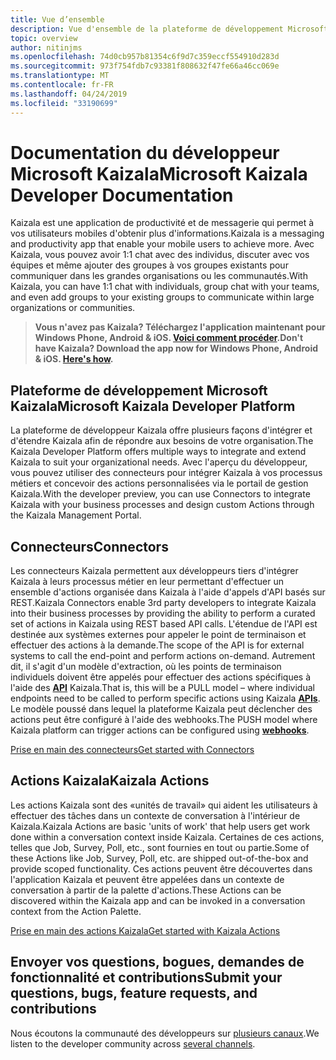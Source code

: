 ```yaml
---
title: Vue d’ensemble
description: Vue d'ensemble de la plateforme de développement Microsoft Kaizala
topic: overview
author: nitinjms
ms.openlocfilehash: 74d0cb957b81354c6f9d7c359eccf554910d283d
ms.sourcegitcommit: 973f754fdb7c93381f808632f47fe66a46cc069e
ms.translationtype: MT
ms.contentlocale: fr-FR
ms.lasthandoff: 04/24/2019
ms.locfileid: "33190699"
---
```

# <a name="microsoft-kaizala-developer-documentation"></a><span data-ttu-id="0022e-103">Documentation du développeur Microsoft Kaizala</span><span class="sxs-lookup"><span data-stu-id="0022e-103">Microsoft Kaizala Developer Documentation</span></span>

<span data-ttu-id="0022e-104">Kaizala est une application de productivité et de messagerie qui permet à vos utilisateurs mobiles d'obtenir plus d'informations.</span><span class="sxs-lookup"><span data-stu-id="0022e-104">Kaizala is a messaging and productivity app that enable your mobile users to achieve more.</span></span> <span data-ttu-id="0022e-105">Avec Kaizala, vous pouvez avoir 1:1 chat avec des individus, discuter avec vos équipes et même ajouter des groupes à vos groupes existants pour communiquer dans les grandes organisations ou les communautés.</span><span class="sxs-lookup"><span data-stu-id="0022e-105">With Kaizala, you can have 1:1 chat with individuals, group chat with your teams, and even add groups to your existing groups to communicate within large organizations or communities.</span></span>

> <span data-ttu-id="0022e-106">**Vous n'avez pas Kaizala? Téléchargez l'application maintenant pour Windows Phone, Android & iOS. [Voici comment procéder](install.md).**</span><span class="sxs-lookup"><span data-stu-id="0022e-106">**Don't have Kaizala? Download the app now for Windows Phone, Android & iOS. [Here's how](install.md).**</span></span>

## <a name="microsoft-kaizala-developer-platform"></a><span data-ttu-id="0022e-107">Plateforme de développement Microsoft Kaizala</span><span class="sxs-lookup"><span data-stu-id="0022e-107">Microsoft Kaizala Developer Platform</span></span> 
<span data-ttu-id="0022e-108">La plateforme de développeur Kaizala offre plusieurs façons d'intégrer et d'étendre Kaizala afin de répondre aux besoins de votre organisation.</span><span class="sxs-lookup"><span data-stu-id="0022e-108">The Kaizala Developer Platform offers multiple ways to integrate and extend Kaizala to suit your organizational needs.</span></span> <span data-ttu-id="0022e-109">Avec l'aperçu du développeur, vous pouvez utiliser des connecteurs pour intégrer Kaizala à vos processus métiers et concevoir des actions personnalisées via le portail de gestion Kaizala.</span><span class="sxs-lookup"><span data-stu-id="0022e-109">With the developer preview, you can use Connectors to integrate Kaizala with your business processes and design custom Actions through the Kaizala Management Portal.</span></span>

## <a name="connectors"></a><span data-ttu-id="0022e-110">Connecteurs</span><span class="sxs-lookup"><span data-stu-id="0022e-110">Connectors</span></span>

<span data-ttu-id="0022e-111">Les connecteurs Kaizala permettent aux développeurs tiers d'intégrer Kaizala à leurs processus métier en leur permettant d'effectuer un ensemble d'actions organisée dans Kaizala à l'aide d'appels d'API basés sur REST.</span><span class="sxs-lookup"><span data-stu-id="0022e-111">Kaizala Connectors enable 3rd party developers to integrate Kaizala into their business processes by providing the ability to perform a curated set of actions in Kaizala using REST based API calls.</span></span> <span data-ttu-id="0022e-112">L'étendue de l'API est destinée aux systèmes externes pour appeler le point de terminaison et effectuer des actions à la demande.</span><span class="sxs-lookup"><span data-stu-id="0022e-112">The scope of the API is for external systems to call the end-point and perform actions on-demand.</span></span> <span data-ttu-id="0022e-113">Autrement dit, il s'agit d'un modèle d'extraction, où les points de terminaison individuels doivent être appelés pour effectuer des actions spécifiques à l'aide des **[API](connectors/API.md)** Kaizala.</span><span class="sxs-lookup"><span data-stu-id="0022e-113">That is, this will be a PULL model – where individual endpoints need to be called to perform specific actions using Kaizala **[APIs](connectors/API.md)**.</span></span> <span data-ttu-id="0022e-114">Le modèle poussé dans lequel la plateforme Kaizala peut déclencher des actions peut **[](connectors/webHooks.md)** être configuré à l'aide des webhooks.</span><span class="sxs-lookup"><span data-stu-id="0022e-114">The PUSH model where Kaizala platform can trigger actions can be configured using **[webhooks](connectors/webHooks.md)**.</span></span>

[<span data-ttu-id="0022e-115">Prise en main des connecteurs</span><span class="sxs-lookup"><span data-stu-id="0022e-115">Get started with Connectors</span></span>](connectors/README.md)

## <a name="kaizala-actions"></a><span data-ttu-id="0022e-116">Actions Kaizala</span><span class="sxs-lookup"><span data-stu-id="0022e-116">Kaizala Actions</span></span>

<span data-ttu-id="0022e-117">Les actions Kaizala sont des «unités de travail» qui aident les utilisateurs à effectuer des tâches dans un contexte de conversation à l'intérieur de Kaizala.</span><span class="sxs-lookup"><span data-stu-id="0022e-117">Kaizala Actions are basic 'units of work' that help users get work done within a conversation context inside Kaizala.</span></span> <span data-ttu-id="0022e-118">Certaines de ces actions, telles que Job, Survey, Poll, etc., sont fournies en tout ou partie.</span><span class="sxs-lookup"><span data-stu-id="0022e-118">Some of these Actions like Job, Survey, Poll, etc. are shipped out-of-the-box and provide scoped functionality.</span></span> <span data-ttu-id="0022e-119">Ces actions peuvent être découvertes dans l'application Kaizala et peuvent être appelées dans un contexte de conversation à partir de la palette d'actions.</span><span class="sxs-lookup"><span data-stu-id="0022e-119">These Actions can be discovered within the Kaizala app and can be invoked in a conversation context from the Action Palette.</span></span>

[<span data-ttu-id="0022e-120">Prise en main des actions Kaizala</span><span class="sxs-lookup"><span data-stu-id="0022e-120">Get started with Kaizala Actions</span></span>](Actions/README.md)

## <a name="submit-your-questions-bugs-feature-requests-and-contributions"></a><span data-ttu-id="0022e-121">Envoyer vos questions, bogues, demandes de fonctionnalité et contributions</span><span class="sxs-lookup"><span data-stu-id="0022e-121">Submit your questions, bugs, feature requests, and contributions</span></span>

<span data-ttu-id="0022e-122">Nous écoutons la communauté des développeurs sur [plusieurs canaux](feedback.md).</span><span class="sxs-lookup"><span data-stu-id="0022e-122">We listen to the developer community across [several channels](feedback.md).</span></span>
